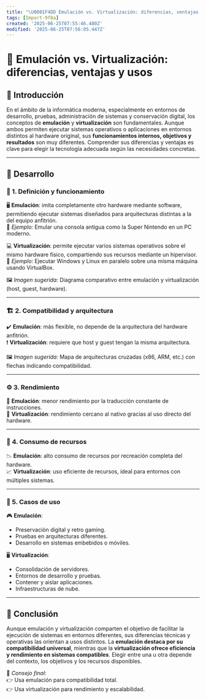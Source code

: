 ```yaml
---
title: "\U0001F4DD Emulación vs. Virtualización꞉ diferencias, ventajas y usos"
tags: [Import-9f8a]
created: '2025-06-25T07:55:46.480Z'
modified: '2025-06-25T07:56:05.447Z'
---
```


# 📝 Emulación vs. Virtualización: diferencias, ventajas y usos

## 🔷 Introducción

En el ámbito de la informática moderna, especialmente en entornos de desarrollo, pruebas, administración de sistemas y conservación digital, los conceptos de **emulación** y **virtualización** son fundamentales. Aunque ambos permiten ejecutar sistemas operativos o aplicaciones en entornos distintos al hardware original, sus **funcionamientos internos, objetivos y resultados** son muy diferentes. Comprender sus diferencias y ventajas es clave para elegir la tecnología adecuada según las necesidades concretas.

---

## 🔶 Desarrollo

### 🧩 1. Definición y funcionamiento

🖥️ **Emulación**: imita completamente otro hardware mediante software, permitiendo ejecutar sistemas diseñados para arquitecturas distintas a la del equipo anfitrión.  
🧪 *Ejemplo:* Emular una consola antigua como la Super Nintendo en un PC moderno.

💻 **Virtualización**: permite ejecutar varios sistemas operativos sobre el mismo hardware físico, compartiendo sus recursos mediante un hipervisor.  
🔄 *Ejemplo:* Ejecutar Windows y Linux en paralelo sobre una misma máquina usando VirtualBox.

🖼️ *Imagen sugerida:* Diagrama comparativo entre emulación y virtualización (host, guest, hardware).

---

### 🏗️ 2. Compatibilidad y arquitectura

✔️ **Emulación**: más flexible, no depende de la arquitectura del hardware anfitrión.  
❗ **Virtualización**: requiere que host y guest tengan la misma arquitectura.

🖼️ *Imagen sugerida:* Mapa de arquitecturas cruzadas (x86, ARM, etc.) con flechas indicando compatibilidad.

---

### ⚙️ 3. Rendimiento

🐢 **Emulación**: menor rendimiento por la traducción constante de instrucciones.  
🚀 **Virtualización**: rendimiento cercano al nativo gracias al uso directo del hardware.

---

### 🔋 4. Consumo de recursos

📉 **Emulación**: alto consumo de recursos por recreación completa del hardware.  
📈 **Virtualización**: uso eficiente de recursos, ideal para entornos con múltiples sistemas.

---

### 💼 5. Casos de uso

🎮 **Emulación**:
- Preservación digital y retro gaming.
- Pruebas en arquitecturas diferentes.
- Desarrollo en sistemas embebidos o móviles.

🖥️ **Virtualización**:
- Consolidación de servidores.
- Entornos de desarrollo y pruebas.
- Contener y aislar aplicaciones.
- Infraestructuras de nube.

---

## 🔷 Conclusión

Aunque emulación y virtualización comparten el objetivo de facilitar la ejecución de sistemas en entornos diferentes, sus diferencias técnicas y operativas las orientan a usos distintos. La **emulación destaca por su compatibilidad universal**, mientras que la **virtualización ofrece eficiencia y rendimiento en sistemas compatibles**. Elegir entre una u otra depende del contexto, los objetivos y los recursos disponibles.

🧠 *Consejo final:*  
👉 Usa emulación para compatibilidad total.  
👉 Usa virtualización para rendimiento y escalabilidad.
